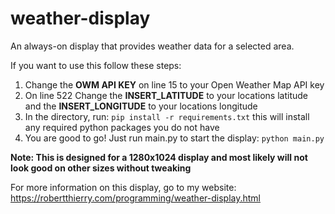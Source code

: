 # weather-display
An always-on display that provides weather data for a selected area.

If you want to use this follow these steps:

1. Change the **OWM API KEY** on line 15 to your Open Weather Map API key
2. On line 522 Change the **INSERT_LATITUDE** to your locations latitude and the **INSERT_LONGITUDE** to your locations longitude
3. In the directory, run: ```pip install -r requirements.txt``` this will install any required python packages you do not have
4. You are good to go! Just run main.py to start the display: ```python main.py```

**Note: This is designed for a 1280x1024 display and most likely will not look good on other sizes without tweaking**

For more information on this display, go to my website: https://robertthierry.com/programming/weather-display.html
